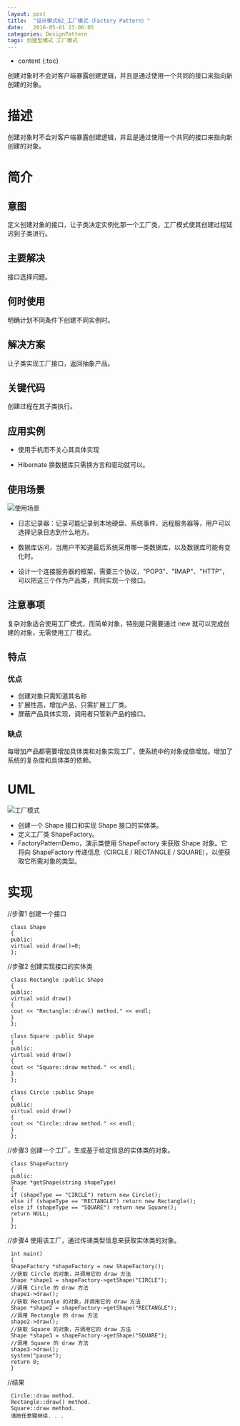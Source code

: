 ```yaml
---
layout: post
title:  "设计模式02_工厂模式（Factory Pattern）"
date:   2016-05-01 23:06:05
categories: DesignPattern
tags: 创建型模式 工厂模式
---
```


* content
{:toc}

 创建对象时不会对客户端暴露创建逻辑，并且是通过使用一个共同的接口来指向新创建的对象。




 

# 描述 #

 创建对象时不会对客户端暴露创建逻辑，并且是通过使用一个共同的接口来指向新创建的对象。

# 简介 #

##  意图 ##

  定义创建对象的接口，让子类决定实例化那一个工厂类，工厂模式使其创建过程延迟到子类进行。

##  主要解决 ##

  接口选择问题。

##  何时使用 ##

  明确计划不同条件下创建不同实例时。
## 解决方案 ##

  让子类实现工厂接口，返回抽象产品。

## 关键代码 ##

  创建过程在其子类执行。

##  应用实例 ##

  - 使用手机而不关心其具体实现

  - Hibernate 换数据库只需换方言和驱动就可以。

##  使用场景 ##

![使用场景](http://7xucao.com1.z0.glb.clouddn.com/dp02.png)


 -  日志记录器：记录可能记录到本地硬盘、系统事件、远程服务器等，用户可以选择记录日志到什么地方。

 - 数据库访问，当用户不知道最后系统采用哪一类数据库，以及数据库可能有变化时。

 - 设计一个连接服务器的框架，需要三个协议，"POP3"、"IMAP"、"HTTP"，可以把这三个作为产品类，共同实现一个接口。

##  注意事项 ##

  复杂对象适合使用工厂模式，而简单对象，特别是只需要通过 new 就可以完成创建的对象，无需使用工厂模式。

## 特点 ##

###  优点 ###

- 创建对象只需知道其名称
- 扩展性高，增加产品，只需扩展工厂类。
- 屏蔽产品具体实现，调用者只管新产品的接口。

###  缺点 ###

  每增加产品都需要增加具体类和对象实现工厂，使系统中的对象成倍增加。增加了系统的复杂度和具体类的依赖。

# UML #

 

![工厂模式](http://7xucao.com1.z0.glb.clouddn.com/dp022.png)

- 创建一个 Shape 接口和实现 Shape 接口的实体类。
- 定义工厂类 ShapeFactory。
- FactoryPatternDemo，演示类使用 ShapeFactory 来获取 Shape 对象。它将向 ShapeFactory 传递信息（CIRCLE / RECTANGLE / SQUARE），以便获取它所需对象的类型。

# 实现 #

 //步骤1 创建一个接口

     class Shape
     {
     public:
     virtual void draw()=0;
     };

 //步骤2 创建实现接口的实体类

     class Rectangle :public Shape
     {
     public:
     virtual void draw()
     {
     cout << "Rectangle::draw() method." << endl;
     }
     };
     
     class Square :public Shape
     {
     public:
     virtual void draw()
     {
     cout << "Square::draw method." << endl;
     }
     };
     
     class Circle :public Shape
     {
     public:
     virtual void draw()
     {
     cout << "Circle::draw method." << endl;
     }
     };

 //步骤3 创建一个工厂，生成基于给定信息的实体类的对象。

     class ShapeFactory
     {
     public:
     Shape *getShape(string shapeType)
     {
     if (shapeType == "CIRCLE") return new Circle();
     else if (shapeType == "RECTANGLE") return new Rectangle();
     else if (shapeType == "SQUARE") return new Square();
     return NULL;
     }
     };

 //步骤4 使用该工厂，通过传递类型信息来获取实体类的对象。

     int main()
     {
     ShapeFactory *shapeFactory = new ShapeFactory();
     //获取 Circle 的对象，并调用它的 draw 方法
     Shape *shape1 = shapeFactory->getShape("CIRCLE");
     //调用 Circle 的 draw 方法
     shape1->draw();
     //获取 Rectangle 的对象，并调用它的 draw 方法
     Shape *shape2 = shapeFactory->getShape("RECTANGLE");
     //调用 Rectangle 的 draw 方法
     shape2->draw();
     //获取 Square 的对象，并调用它的 draw 方法
     Shape *shape3 = shapeFactory->getShape("SQUARE");
     //调用 Square 的 draw 方法
     shape3->draw();
     system("pause");
     return 0;
     }

 //结果

     Circle::draw method.
     Rectangle::draw() method.
     Square::draw method.
     请按任意键继续. . .
